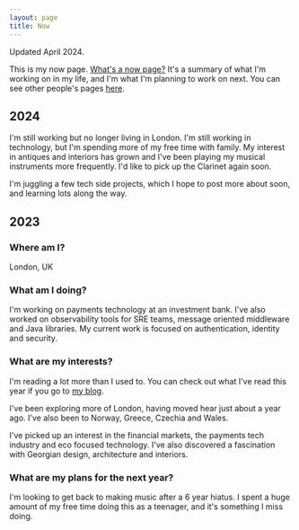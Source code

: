 ```yaml
---
layout: page
title: Now
--- 
```

Updated April 2024.

This is my now page. [What's a now page?](https://nownownow.com/about) It's a summary of what I'm working on in my life, and I'm what I'm planning to work on next. You can see other people's pages [here](https://nownownow.com/).

## 2024 

I'm still working but no longer living in London. I'm still working in technology, but I'm spending more of my free time with family. My interest in antiques and interiors has grown and I've been playing my musical instruments more frequently. I'd like to pick up the Clarinet again soon. 

I'm juggling a few tech side projects, which I hope to post more about soon, and learning lots along the way.


## 2023

### Where am I? 
London, UK

### What am I doing? 
I'm working on payments technology at an investment bank. I've also worked on observability tools for SRE teams, message oriented middleware and Java libraries. My current work is focused on authentication, identity and security. 

### What are my interests? 
I'm reading a lot more than I used to. You can check out what I've read this year if you go to [my blog](/blog).

I've been exploring more of London, having moved hear just about a year ago. I've also been to Norway, Greece, Czechia and Wales.

I've picked up an interest in the financial markets, the payments tech industry and eco focused technology. I've also discovered a fascination with Georgian design, architecture and interiors.    

### What are my plans for the next year? 
I'm looking to get back to making music after a 6 year hiatus. I spent a huge amount of my free time doing this as a teenager, and it's something I miss doing.